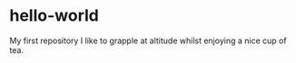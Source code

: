 # hello-world
My first repository
I like to grapple at altitude whilst enjoying a nice cup of tea. 
